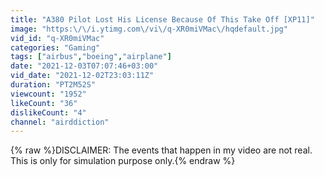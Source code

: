 ```yaml
---
title: "A380 Pilot Lost His License Because Of This Take Off [XP11]"
image: "https:\/\/i.ytimg.com\/vi\/q-XR0miVMac\/hqdefault.jpg"
vid_id: "q-XR0miVMac"
categories: "Gaming"
tags: ["airbus","boeing","airplane"]
date: "2021-12-03T07:07:46+03:00"
vid_date: "2021-12-02T23:03:11Z"
duration: "PT2M52S"
viewcount: "1952"
likeCount: "36"
dislikeCount: "4"
channel: "airddiction"
---
```

{% raw %}DISCLAIMER: The events that happen in my video are not real. This is only for simulation purpose only.{% endraw %}
